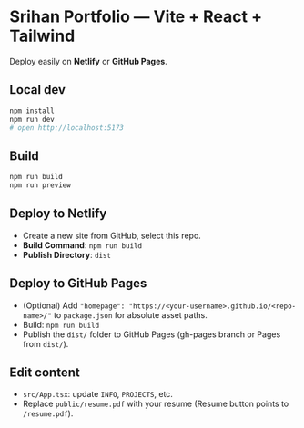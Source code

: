 # Srihan Portfolio — Vite + React + Tailwind

Deploy easily on **Netlify** or **GitHub Pages**.

## Local dev
```bash
npm install
npm run dev
# open http://localhost:5173
```

## Build
```bash
npm run build
npm run preview
```

## Deploy to Netlify
- Create a new site from GitHub, select this repo.
- **Build Command**: `npm run build`
- **Publish Directory**: `dist`

## Deploy to GitHub Pages
- (Optional) Add `"homepage": "https://<your-username>.github.io/<repo-name>/"` to `package.json` for absolute asset paths.
- Build: `npm run build`
- Publish the `dist/` folder to GitHub Pages (gh-pages branch or Pages from `dist/`).

## Edit content
- `src/App.tsx`: update `INFO`, `PROJECTS`, etc.
- Replace `public/resume.pdf` with your resume (Resume button points to `/resume.pdf`).
